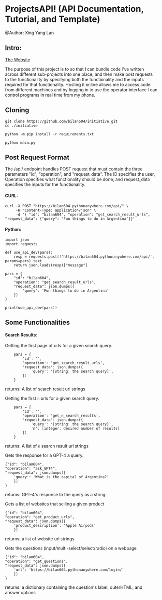 # ProjectsAPI! (API Documentation, Tutorial, and Template)
@Author: Xing Yang Lan

## Intro:

[The Website](http://bilan604.pythonanywhere.com)  

The purpose of this project is to so that I can bundle code I've written across different sub-projects into one place, and then make post requests to the functionality by specifying both the functionality and the inputs required for that functionality. Hosting it online allows me to access code from different machines and by logging in to use the operator interface I can control programs in real time from my phone.

## Cloning
```
git clone https://github.com/bilan604/initiative.git
cd ./initiative
```
```
python -m pip install -r requirements.txt
```
```
python main.py
```

## Post Request Format  

The /api/ endpoint handles POST request that must contain the three parameters "id", "operation", and "request_data". The ID specifies the user, Operation specifies what functionality should be done, and request_data specifies the inputs for the functionality.

#### CURL:
```
curl -X POST "https://bilan604.pythonanywhere.com/api/" \
     -H "Content-Type: application/json" \
     -d '{ "id": "bilan604", "operation": "get_search_result_urls", "request_data": {"query": "Fun things to do in Argentina"}}'
```

#### Python:
```
import json
import requests

def use_api_dev(pars):
    resp = requests.post(f'https://bilan604.pythonanywhere.com/api/', params=pars).text
    return json.loads(resp)["message"]

pars = {
    "id": "bilan604",
    "operation": "get_search_result_urls",
    "request_data": json.dumps({
        'query': 'Fun things to do in Argentina'
    })
}

print(use_api_dev(pars))
```

## Some Functionalities

#### Search Results:

Getting the first page of urls for a given search query.
```
    pars = {
        'id': '',
        'operation': 'get_search_result_urls',
        'request_data': json.dumps({
            'query': '[string: the search query]',
        })
    }
```
returns: A list of search result url strings

Getting the first `n` urls for a given search query.
```
    pars = {
        'id': '',
        'operation': 'get_n_search_results',
        'request_data': json.dumps({
            'query': '[string: the search query]',
            'n': [integer: desired number of results]
        })
    }
```
returns: A list of `n` search result url strings

Gets the response for a GPT-4 a query.
```
{"id": "bilan604",
"operation": "ask_GPT4",
"request_data": json.dumps({
    'query': 'What is the capital of Argentina?'
    })
}
```
returns: GPT-4's response to the query as a string 

Gets a list of websites that selling a given product
```
{"id": "bilan604",
"operation": "get_product_urls",
"request_data": json.dumps({
    'product_description': 'Apple Airpods'
    })
```
returns: a list of website url strings

Gets the questions (input/multi-select/select/radio) on a webpage
```
{"id": "bilan604",
"operation": "get_questions",
"request_data": json.dumps({
    'url': 'https://bilan604.pythonanywhere.com/login/'
    })
}
```
returns: a dictionary containing the question's label, outerHTML, and answer options

